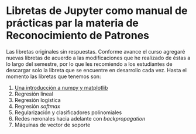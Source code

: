 # Libretas de Jupyter como manual de prácticas par la materia de Reconocimiento de Patrones

Las libretas originales sin respuestas. Conforme avance el curso agregaré nuevas libretas de acuerdo a las modificaciones que he realizado de éstas a lo largo del semestre, por lo que les recomiendo a los estudiantes de descargar solo la libreta que se encuentre en desarrollo cada vez. Hasta el momento las libretas que tenemos son:

1. [Una introducción a numpy y matplotlib](https://github.com/juliowaissman/libretasRdP/blob/master/intro_numpy/Introducción%20a%20Numpy%20y%20Matplotlib.ipynb)
2. Regresión lineal
3. Regresión logística
4. Regresión *softmax*
5. Regularización y clasificadores polinomiales
6. Redes neronales hacia adelante con *backpropagation*
7. Máquinas de vector de soporte


